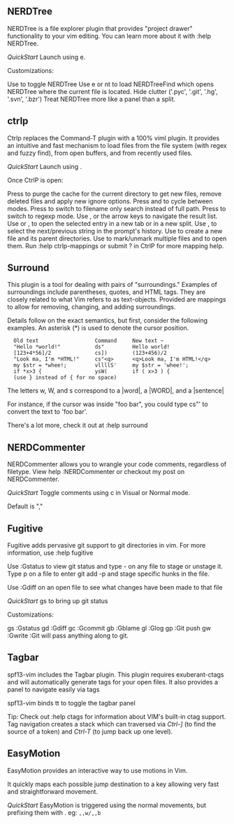 ## NERDTree

NERDTree is a file explorer plugin that provides "project drawer" functionality to your vim editing. You can learn more about it with :help NERDTree.

*QuickStart* Launch using <Leader>e.

Customizations:

Use <C-E> to toggle NERDTree
Use <leader>e or <leader>nt to load NERDTreeFind which opens NERDTree where the current file is located.
Hide clutter ('.pyc', '.git', '.hg', '.svn', '.bzr')
Treat NERDTree more like a panel than a split.

## ctrlp

Ctrlp replaces the Command-T plugin with a 100% viml plugin. It provides an intuitive and fast mechanism to load files from the file system (with regex and fuzzy find), from open buffers, and from recently used files.

*QuickStart* Launch using <c-p>.

Once CtrlP is open:

Press <F5> to purge the cache for the current directory to get new files, remove deleted files and apply new ignore options.
Press <c-f> and <c-b> to cycle between modes.
Press <c-d> to switch to filename only search instead of full path.
Press <c-r> to switch to regexp mode.
Use <c-j>, <c-k> or the arrow keys to navigate the result list.
Use <c-t> or <c-v>, <c-x> to open the selected entry in a new tab or in a new split.
Use <c-n>, <c-p> to select the next/previous string in the prompt's history.
Use <c-y> to create a new file and its parent directories.
Use <c-z> to mark/unmark multiple files and <c-o> to open them.
Run :help ctrlp-mappings or submit ? in CtrlP for more mapping help.

## Surround

This plugin is a tool for dealing with pairs of "surroundings." Examples of surroundings include parentheses, quotes, and HTML tags. They are closely related to what Vim refers to as text-objects. Provided are mappings to allow for removing, changing, and adding surroundings.

Details follow on the exact semantics, but first, consider the following examples. An asterisk (\*) is used to denote the cursor position.

```
  Old text                  Command     New text ~
  "Hello *world!"           ds"         Hello world!
  [123+4*56]/2              cs])        (123+456)/2
  "Look ma, I'm *HTML!"     cs"<q>      <q>Look ma, I'm HTML!</q>
  my $str = *whee!;         vllllS'     my $str = 'whee!';
  if *x>3 {                 ysW(        if ( x>3 ) {  
  (use } instead of { for no space)
```

The letters w, W, and s correspond to a |word|, a |WORD|, and a |sentence|

For instance, if the cursor was inside "foo bar", you could type cs"' to convert the text to 'foo bar'.

There's a lot more, check it out at :help surround

## NERDCommenter

NERDCommenter allows you to wrangle your code comments, regardless of filetype. View help :NERDCommenter or checkout my post on NERDCommenter.

*QuickStart* Toggle comments using <Leader>c<space> in Visual or Normal mode.

Default <Leader> is ","

## Fugitive

Fugitive adds pervasive git support to git directories in vim. For more information, use :help fugitive

Use :Gstatus to view git status and type - on any file to stage or unstage it. Type p on a file to enter git add -p and stage specific hunks in the file.

Use :Gdiff on an open file to see what changes have been made to that file

*QuickStart* <leader>gs to bring up git status

Customizations:

<leader>gs :Gstatus
<leader>gd :Gdiff
<leader>gc :Gcommit
<leader>gb :Gblame
<leader>gl :Glog
<leader>gp :Git push
<leader>gw :Gwrite
:Git will pass anything along to git.

## Tagbar

spf13-vim includes the Tagbar plugin. This plugin requires exuberant-ctags and will automatically generate tags for your open files. It also provides a panel to navigate easily via tags

spf13-vim binds <Leader>tt to toggle the tagbar panel

Tip: Check out :help ctags for information about VIM's built-in ctag support. Tag navigation creates a stack which can traversed via *Ctrl-]* (to find the source of a token) and *Ctrl-T* (to jump back up one level).

## EasyMotion

EasyMotion provides an interactive way to use motions in Vim.

It quickly maps each possible jump destination to a key allowing very fast and straightforward movement.

*QuickStart* EasyMotion is triggered using the normal movements, but prefixing them with <leader><leader>. eg: `,,w/,,b`

